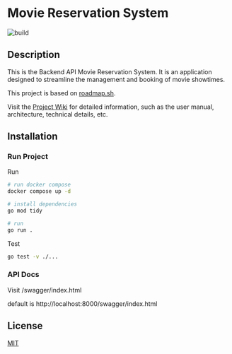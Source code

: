 # Movie Reservation System

![build](https://github.com/labasubagia/movie-reservation-system/actions/workflows/go.yml/badge.svg)


## Description

This is the Backend API Movie Reservation System. It is an application designed to streamline the management and booking of movie showtimes.

This project is based on [roadmap.sh](https://roadmap.sh/projects/movie-reservation-system).

Visit the [Project Wiki](https://github.com/labasubagia/movie-reservation-system/wiki) for detailed information, such as the user manual, architecture, technical details, etc.

## Installation

### Run Project
Run
```sh
# run docker compose
docker compose up -d

# install dependencies
go mod tidy

# run
go run .
```

Test
```sh
go test -v ./...
```


### API Docs

Visit /swagger/index.html

default is  http://localhost:8000/swagger/index.html

## License
[MIT](./LICENSE)
